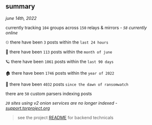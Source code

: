 
## summary
_june 14th, 2022_

currently tracking `104` groups across `150` relays & mirrors - _`58` currently online_

⏲ there have been `3` posts within the `last 24 hours`

🦈 there have been `113` posts within the `month of june`

🪐 there have been `1061` posts within the `last 90 days`

🏚 there have been `1746` posts within the `year of 2022`

🦕 there have been `4032` posts `since the dawn of ransomwatch`

there are `50` custom parsers indexing posts

_`20` sites using v2 onion services are no longer indexed - [support.torproject.org](https://support.torproject.org/onionservices/v2-deprecation/)_

> see the project [README](https://github.com/joshhighet/ransomwatch#ransomwatch--) for backend technicals
